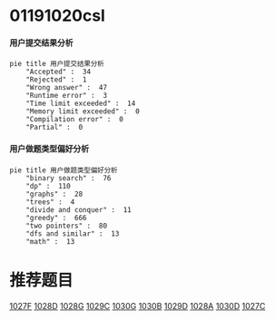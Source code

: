 # 01191020csl

<!-- tabs:start -->



#### **用户提交结果分析**

```mermaid
pie title 用户提交结果分析
    "Accepted" :  34
    "Rejected" :  1
    "Wrong answer" :  47
    "Runtime error" :  3
    "Time limit exceeded" :  14
    "Memory limit exceeded" :  0
    "Compilation error" :  0
    "Partial" :  0
```

#### **用户做题类型偏好分析**

```mermaid
pie title 用户做题类型偏好分析
    "binary search" :  76
    "dp" :  110
    "graphs" :  28
    "trees" :  4
    "divide and conquer" :  11
    "greedy" :  666
    "two pointers" :  80
    "dfs and similar" :  13
    "math" :  13
```



<!-- tabs:end -->
# 推荐题目
[1027F](https://codeforces.com/contest/1027/problem/F)
[1028D](https://codeforces.com/contest/1028/problem/D)
[1028G](https://codeforces.com/contest/1028/problem/G)
[1029C](https://codeforces.com/contest/1029/problem/C)
[1030G](https://codeforces.com/contest/1030/problem/G)
[1030B](https://codeforces.com/contest/1030/problem/B)
[1029D](https://codeforces.com/contest/1029/problem/D)
[1028A](https://codeforces.com/contest/1028/problem/A)
[1030D](https://codeforces.com/contest/1030/problem/D)
[1027C](https://codeforces.com/contest/1027/problem/C)
